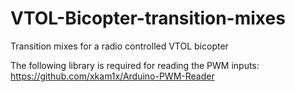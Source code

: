 # VTOL-Bicopter-transition-mixes
Transition mixes for a radio controlled VTOL bicopter

The following library is required for reading the PWM inputs:
https://github.com/xkam1x/Arduino-PWM-Reader
